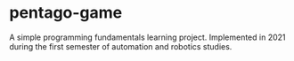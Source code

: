 # pentago-game
A simple programming fundamentals learning project. Implemented in 2021 during the first semester of automation and robotics studies.
